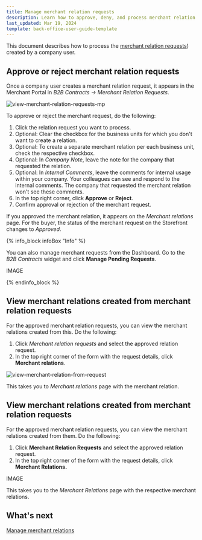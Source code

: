 ```yaml
---
title: Manage merchant relation requests
description: Learn how to approve, deny, and process merchant relation requests in the Merchant Portal
last_updated: Mar 19, 2024
template: back-office-user-guide-template
---
```

This document describes how to process the [merchant relation requests](/docs/pbc/all/merchant-management/{{page.version}}/marketplace/merchant-b2b-contracts-feature-overview.html)) created by a company user.

## Approve or reject merchant relation requests

Once a company user creates a merchant relation request, it appears in the Merchant Portal in *B2B Contracts -> Merchant Relation Requests*.

![view-merchant-relation-requests-mp](https://spryker.s3.eu-central-1.amazonaws.com/docs/pbc/all/merchant-management/merchant-relations-in-merchant-portal/manage-merchant-relation-requests/view-merchant-relation-requests-mp.png)

To approve or reject the merchant request, do the following:

1. Click the relation request you want to process.
2. Optional: Clear the checkbox for the business units for which you don't want to create a relation.
3. Optional: To create a separate merchant relation per each business unit, check the respective checkbox.
4. Optional: In *Company Note*, leave the note for the company that requested the relation.
5. Optional: In *Internal Comments*, leave the comments for internal usage within your company. Your colleagues can see and respond to the internal comments. The company that requested the merchant relation won't see these comments.
6. In the top right corner, click **Approve** or **Reject**.
7. Confirm approval or rejection of the merchant request.

If you approved the merchant relation, it appears on the *Merchant relations* page. For the buyer, the status of the merchant request on the Storefront changes to *Approved*.

{% info_block infoBox "Info" %}

You can also manage merchant requests from the Dashboard. Go to the *B2B Contracts* widget and click **Manage Pending Requests**.

IMAGE

{% endinfo_block %}

## View merchant relations created from merchant relation requests

For the approved merchant relation requests, you can view the merchant relations created from this. Do the following:

1. Click *Merchant relation requests* and select the approved relation request. 
2. In the top right corner of the form with the request details, click **Merchant relations**.

![view-merchant-relation-from-request](https://spryker.s3.eu-central-1.amazonaws.com/docs/pbc/all/merchant-management/merchant-relations-in-merchant-portal/manage-merchant-relation-requests/view-merchant-relation-from-request.png)

This takes you to *Merchant relations* page with the merchant relation.

## View merchant relations created from merchant relation requests

For the approved merchant relation requests, you can view the merchant relations created from them. Do the following:
1. Click **Merchant Relation Requests** and select the approved relation request.
2. In the top right corner of the form with the request details, click **Merchant Relations.**

IMAGE

This takes you to the *Merchant Relations* page with the respective merchant relations.

## What's next

[Manage merchant relations](/docs/pbc/all/merchant-management/{{page.version}}/marketplace/merchant-relations-in-merchant-portal/manage-merchant-relations.html)




